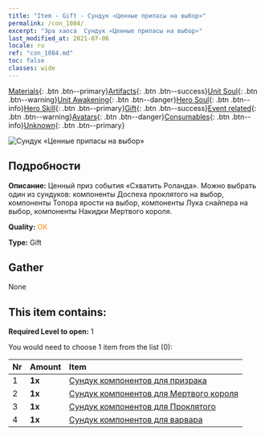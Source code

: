 ```yaml
---
title: "Item - Gift - Сундук «Ценные припасы на выбор»"
permalink: /con_1084/
excerpt: "Эра хаоса  Сундук «Ценные припасы на выбор»"
last_modified_at: 2021-07-06
locale: ru
ref: "con_1084.md"
toc: false
classes: wide
---
```

 [Materials](/ItemsRU/){: .btn .btn--primary}[Artifacts](/ItemsRU/Artifacts/){: .btn .btn--success}[Unit Soul](/ItemsRU/UnitSoul/){: .btn .btn--warning}[Unit Awakening](/ItemsRU/UnitAwakening/){: .btn .btn--danger}[Hero Soul](/ItemsRU/HeroSoul/){: .btn .btn--info}[Hero Skill](/ItemsRU/HeroSkill/){: .btn .btn--primary}[Gift](/ItemsRU/Gift/){: .btn .btn--success}[Event related](/ItemsRU/Events/){: .btn .btn--warning}[Avatars](/ItemsRU/Avatars/){: .btn .btn--danger}[Consumables](/ItemsRU/Consumables/){: .btn .btn--info}[Unknown](/ItemsRU/Unknown/){: .btn .btn--primary}

 ![Сундук «Ценные припасы на выбор»](/images/t/i_907066.png)

## Подробности
 **Описание:** Ценный приз события «Схватить Роланда». Можно выбрать один из сундуков: компоненты Доспеха проклятого на выбор, компоненты Топора ярости на выбор, компоненты Лука снайпера на выбор, компоненты Накидки Мертвого короля.

 **Quality:** <span style="color: #FF8C00">OK</span>

 **Type:** Gift

## Gather

  None

## This item contains:

 **Required Level to open:** 1

 You would need to choose 1 item from the list (0):

  | Nr | Amount |     Item    |
  |:---|:-------|:------------|
  | 1 |  **1x** | [Сундук компонентов для призрака](/ItemsRU/con_1339/) |  | 
  | 2 |  **1x** | [Сундук компонентов для Мертвого короля](/ItemsRU/con_1340/) |  | 
  | 3 |  **1x** | [Сундук компонентов для Проклятого](/ItemsRU/con_1341/) |  | 
  | 4 |  **1x** | [Сундук компонентов для варвара](/ItemsRU/con_1342/) |  | 
